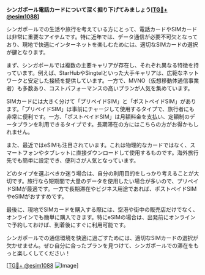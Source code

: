 **シンガポール電話カードについて深く掘り下げてみましょう[[TG💪+ @esim1088](https://t.me/s/esim1088)]**

シンガポールでの生活や旅行を考えている方にとって、電話カードやSIMカードは非常に重要なアイテムです。特に近年では、データ通信が必要不可欠となっており、現地で快適にインターネットを楽しむためには、適切なSIMカードの選択が鍵となります。

まず、シンガポールでは複数の主要キャリアが存在し、それぞれ異なる特徴を持っています。例えば、StarHubやSingtelといった大手キャリアは、広範なネットワークと安定した接続を提供しています。一方で、MVNO（仮想移動体通信事業者）も多数あり、コストパフォーマンスの高いプランが人気を集めています。

SIMカードには大きく分けて「プリペイドSIM」と「ポストペイドSIM」があります。「プリペイドSIM」は事前にチャージして使用するタイプで、旅行者にも非常に便利です。一方、「ポストペイドSIM」は月額料金を支払い、定額制のデータプランを利用できるタイプです。長期滞在の方にはこちらの方がお得かもしれません。

また、最近ではeSIMも注目されています。これは物理的なカードではなく、スマートフォンやタブレットに直接ダウンロードして使用するものです。海外旅行先でも簡単に設定でき、便利さが人気となっています。

どのタイプを選ぶべきか迷う場合は、自分の利用目的をしっかり考えることが大切です。旅行なら短期間で大量のデータを使用したい場合が多いので、プリペイドSIMが最適です。一方で長期滞在やビジネス用途であれば、ポストペイドSIMやeSIMがおすすめです。

最後に、現地でSIMカードを購入する際には、空港や街中の販売店だけでなく、オンラインでも簡単に購入できます。特にeSIMの場合は、出発前にオンラインで予約しておけば、到着後にすぐに利用可能です。

シンガポールでの通信環境を快適に過ごすためには、適切なSIMカードの選択が欠かせません。ぜひ自分に合ったプランを見つけて、シンガポールでの滞在をもっと楽しくしてください！

[[TG💪+ @esim1088](https://t.me/s/esim1088) ![Image](https://i.postimg.cc/Y0z9fWf4/image.png)]